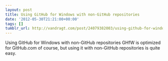 ```yaml
---
layout: post
title: Using GitHub for Windows with non-GitHub repositories
date: '2012-05-30T21:21:00+00:00'
tags: []
tumblr_url: http://vandragt.com/post/24079382003/using-github-for-windows-with-non-github-repositories
---
```

Using GitHub for Windows with non-GitHub repositories
  GHfW is optimized for GitHub.com of course, but using it with non-GitHub repositories is quite easy.
